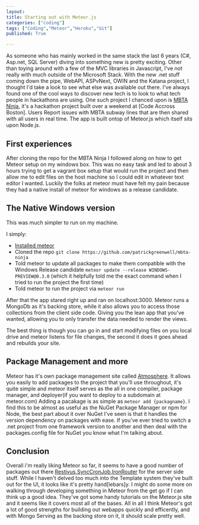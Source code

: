 ```yaml
---
layout: 
title: Starting out with Meteor.js
categories: ["coding"]
tags: ["Coding","Meteor","Heroku","Git"]
published: True

---
```


As someone who has mainly worked in the same stack the last 6 years (C#, Asp.net, SQL Server) diving into something new is pretty exciting.  Other than toying around with a few of the MVC libraries in Javascript, I've not really with much outside of the Microsoft Stack.  With the new .net stuff coming down the pipe, WebAPI, ASPvNext, OWIN and the Katana project, I thought I'd take a look to see what else was available out there.  I've always found one of the cool ways to discover new tech is to look to what tech people in hackathons are using.  One such project I chanced upon is [MBTA Ninja](https://www.Mbta.ninja), it's a hackathon project built over a weekend at [Code Accross Boston].  Users Report issues with MBTA subway lines that are then shared with all users in real time.  The app is built ontop of Meteor.js which itself sits upon Node.js.  

## First experiences
After cloning the repo for the MBTA Ninja I followed along on how to get Meteor setup on my windows box.  This was no easy task and led to about 3 hours trying to get a vagrant box setup that would run the project and then allow me to edit files on the host machine so I could edit in whatever text editor I wanted.  Luckily the folks at meteor must have felt my pain because they had a native install of meteor for windows as a release candidate.  

## The Native Windows version

This was much simpler to run on my machine.

I simply:
* [Installed meteor](https://www.meteor.com/install)
* Cloned the repo `git clone https://github.com/patrickgreenwell/mbta-ninja`
* Told meteor to update all packages to make them compatible with the Windows Release candidate `meteor update --release WINDOWS-PREVIEW@0.3.0` (which it helpfully told me the exact command when I tried to run the project the first time)
* Told meteor to run the project via `meteor run`

After that the app stared right up and ran on localhost:3000. Meteor runs a MongoDb as it's backing store, while it also allows you to access those collections from the client side code.  Giving you the lean app that you've wanted, allowing you to only transfer the data needed to render the views. 

The best thing is though you can go in and start modifying files on you local drive and meteor listens for file changes, the second it does it goes ahead and rebuilds your site.  

## Package Management and more

Meteor has it's own package management site called [Atmosphere](https://atmospherejs.com/).  It allows you easily to add packages to the project that you'll use throughout, it's quite simple and meteor itself serves as the all in one compiler, package manager, and deployer(if you want to deploy to a subdomain at meteor.com)  Adding a pacakage is as simple as `meteor add {packagname}`.  I find this to be almost as useful as the NuGet Package Manager or npm for Node, the best part about it over NuGet I've seen is that it handles the version dependency on packages with ease.  If you've ever tried to switch a .net project from one framework version to another and then deal with the packages.config file for NuGet you know what I'm talking about.

## Conclusion

Overall i'm really liking Meteor so far, it seems to have a good number of packages out there [Restivus](https://atmospherejs.com/nimble/restivus),[SyncCronJob](https://atmospherejs.com/percolate/synced-cron),[IronRouter](https://atmospherejs.com/iron/router) for the server side stuff.  While I haven't delved too much into the Template system they've built out for the UI, it looks like it's pretty hand[lebars]y.  I might do some more on walking through developing something in Meteor from the get go if I can think up a good idea.  They've got some handy tutorials on the Meteor.js site and it seems like it covers most all of the bases.  All in all I think Meteor's got a lot of good strengths for building out webapps quickly and efficently, and with Mongo Serving as the backing store on it, it should scale pretty well.  
